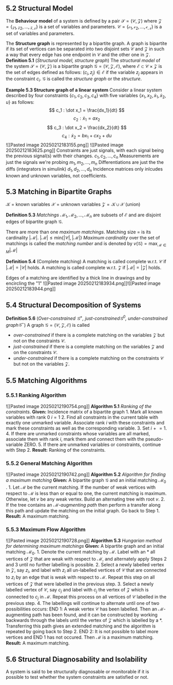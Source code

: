 ## 5.2 Structural Model

The **Behaviour model** of a system is defined by a pair
	$\mathcal{S} = (\mathcal{C}, \mathcal{Z})$
where
	$\mathcal{Z} = \{\mathcal{z_1}, \mathcal{z_2}, \dotsc, \mathcal{z_N}\}$ is a set of variables and parameters.
	$\mathcal{C} = \{\mathcal{c_1}, \mathcal{c_2}, \dotsc, \mathcal{c_N}\}$ is a set of variables and parameters.
	
The **Structure graph** is represented by a bipartite graph. A graph is bipartite if its set of vertices can be separated into two disjoint sets $\mathcal{C}$ and $\mathcal{Z}$ in such a way that every edge has one endpoint in $\mathcal{C}$ and the other one in $\mathcal{Z}$.
**Definition 5.1** (*Structural model, structure graph*) The *structural model* of the system $\mathcal{S} = (\mathcal{C}, \mathcal{Z})$ is a bipartite graph
	$\mathcal{G} = (\mathcal{C},\mathcal{Z},\mathcal{E})$,
where $\mathcal{E} \subset \mathcal{C} \times \mathcal{Z}$ is the set of edges defined as follows:
	$(c_i, z_j) \in \mathcal{E}$ if the variable $z_j$ appears in the constraint $c_i$.
$\mathcal{G}$ is called the *structure graph* or the *structure*.

**Example 5.3 Structure graph of a linear system**
Consider a linear system described by four constraints $\{c_1, c_2, c_3, c_4\}$ with five variables
$\{x_1, x_2, \dot x_1, \dot x_2, u\}$ as follows:
$$
c_1 : \dot x_1 = \frac{dx_1}{dt}
$$
$$
c_2 : \dot x_1 = ax_2
$$
$$
c_3 : \dot x_2 = \frac{dx_2}{dt}
$$
$$
c_4 : \dot x_2 = bx_1 + cx_2 + du
$$
![[Pasted image 20250212183155.png]]
![[Pasted image 20250212183625.png]]
Constraints are just signals, with each signal being the previous signal(s) with their changes. $c_1, c_2, \dotsc, c_n$
Measurements are just the signals we're probing $m_1, m_2, \dotsc, m_n$
Differentiations are just the the diffs (integrators in simulink) $d_1, d_2, \dotsc, d_n$
Incidence matrices only inlcudes known and unknown variables, not coefficients.
## 5.3 Matching in Bipartite Graphs
$\mathcal{K}$ = known variables
$\mathcal{X}$ = unknown variables
$\mathcal{Z} = \mathcal{K}\cup \mathcal{X}$ (union)

**Definition 5.3** *Matchings* $\mathcal{M}_1, \mathcal{M}_2, \dotsc, \mathcal{M}_n$ are subsets of $\mathcal{E}$ and are disjoint edges of bipartite graph $\mathcal{G}$.

There are more than one *maximum matchings*.
Matching size = is its cardinality $|\mathcal{M}|$.
$|\mathcal{M}|\leq \text{min}\{|\mathcal{C}|, |\mathcal{M}|\}$
*Maximum cardinality* over the set of matchings is called the *matching number* and is denoted by $v(\mathcal{G}) = \text{max}_{\mathcal{M}\in M}|\mathcal{M}|$

**Definition 5.4** (Complete matching) A matching is called complete w.r.t. $\mathcal{C}$ if $|\mathcal{M}| = |\mathcal{C}|$ holds. A matching is called complete w.r.t. $\mathcal{Z}$ if $|\mathcal{M}| = |\mathcal{Z}|$ holds.

Edges of a matching are identified by a thick line in drawings and by encircling the "1"
![[Pasted image 20250212183934.png]]![[Pasted image 20250212183944.png]]

## 5.4 Structural Decomposition of Systems
**Definition 5.6** (*Over-constrained $\mathcal{G}^+$, just-constrained$\mathcal{G}^0$, under-constrained graph$\mathcal{G}^-$*) A graph $\mathcal{G} = (\mathcal{C},\mathcal{Z},\mathcal{E})$ is called
- *over-constrained* if there is a complete matching on the variables $\mathcal{Z}$ but not on the
constraints $\mathcal{C}$.
- *just-constrained* if there is a complete matching on the variables $\mathcal{Z}$ and on the constraints $\mathcal{C}$.
- *under-constrained* if there is a complete matching on the constraints $\mathcal{C}$ but not on the variables $\mathcal{Z}$.
## 5.5 Matching Algorithms
### 5.5.1 Ranking Algorithm
![[Pasted image 20250212190754.png]]
**Algorithm 5.1** *Ranking of the constraints*.
	**Given:** Incidence matrix of a bipartite graph
		1. Mark all known variables with rank 0
		   $i = 1$
		2. Find all constraints in the current table with exactly one unmarked variable. Associate rank $i$ with these constraints and mark these constraints as well as the corresponding variable.
		3. Set $i \mathrel{+}= 1$.
		4. If there are unmarked constraints whose variables are all marked, associate them with rank $i$, mark them and connect them with the pseudo-variable ZERO.
		5. If there are unmarked variables or constraints, continue with Step 2.
	**Result:** Ranking of the constraints.
### 5.5.2 General Matching Algorithm
![[Pasted image 20250212190742.png]]
**Algorithm 5.2** *Algorithm for finding a maximum matching*
	**Given:** A bipartite graph $\mathcal{G}$ and an initial matching $\mathcal{M}_0$ .
		1. Let $\mathcal{M}$ be the current matching. If the number of weak vertices with respect to $\mathcal{M}$ is less than or equal to one, the current matching is maximum. Otherwise, let $v$ be any weak vertex. Build an alternating tree with root $v$.
		2. If the tree contains an $\mathcal{M}$*-augmenting path* then perform a transfer along this path and update the matching on the initial graph.
		   Go back to Step 1.
	**Result:** A maximum matching.
### 5.5.3 Maximum Flow Algorithm
![[Pasted image 20250212190728.png]]
**Algorithm 5.3** *Hungarian method for determining maximum matchings*
	**Given:** A bipartite graph and an initial matching $\mathcal{M}_0$.
		1. Denote the current matching by $\mathcal{M}$. Label with an * all vertices of $\mathcal{Z}$ that are weak with respect to $\mathcal{M}$, and alternately apply Steps 2 and 3 until no further labelling is possible.
		2. Select a newly labelled vertex in $\mathcal{Z}$, say $z_i$, and label with $z_i$ all un-labelled vertices of $\mathcal{C}$ that are connected to $z_i$ by an edge that is weak with respect to $\mathcal{M}$. Repeat this step on all vertices of $\mathcal{Z}$ that were labelled in the previous step.
		3. Select a newly labelled vertex of $\mathcal{C}$, say $c_j$ and label with $c_j$ the vertex of $\mathcal{Z}$ which is connected to $c_j$ in $\mathcal{M}$. Repeat this process on all vertices of $\mathcal{C}$ labelled in the previous step.
		4. The labellings will continue to alternate until one of two possibilities occurs:
	END 1: A weak vertex $\mathcal{C}$ has been labelled. Then an $\mathcal{M}$-augmenting path has been found, and it can be constructed by working backwards through the labels until the vertex of $\mathcal{Z}$ which is labelled by a \*. Transferring this path gives an extended matching and the algorithm is repeated by going back to Step 2.
	END 2: It is not possible to label more vertices and END 1 has not occured. Then $\mathcal{M}$ is a maximum matching.
	**Result:** A maximum matching.
## 5.6 Structural Diagnosability and Isolability
A system is said to be structurally diagnosable or monitorable if it is possible to test whether the system constraints are satisfied or not.
